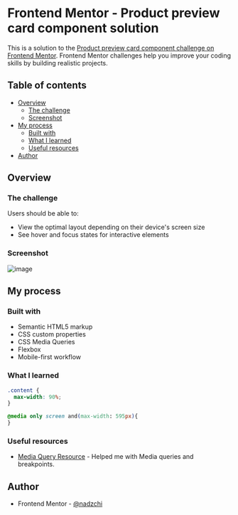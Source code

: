 # Frontend Mentor - Product preview card component solution

This is a solution to the [Product preview card component challenge on Frontend Mentor](https://www.frontendmentor.io/challenges/product-preview-card-component-GO7UmttRfa). Frontend Mentor challenges help you improve your coding skills by building realistic projects. 

## Table of contents

- [Overview](#overview)
  - [The challenge](#the-challenge)
  - [Screenshot](#screenshot)
- [My process](#my-process)
  - [Built with](#built-with)
  - [What I learned](#what-i-learned)
  - [Useful resources](#useful-resources)
- [Author](#author)

## Overview

### The challenge

Users should be able to:

- View the optimal layout depending on their device's screen size
- See hover and focus states for interactive elements

### Screenshot

![image](https://user-images.githubusercontent.com/52305315/200153504-299d4c72-cfb4-4680-9fcd-9244214c3dd0.png)

## My process

### Built with

- Semantic HTML5 markup
- CSS custom properties
- CSS Media Queries
- Flexbox
- Mobile-first workflow

### What I learned

```css
.content {
  max-width: 90%;
}

@media only screen and(max-width: 595px){
}
```

### Useful resources

- [Media Query Resource](https://www.lambdatest.com/blog/how-to-use-css-breakpoints-for-responsive-design/) - Helped me with Media queries and breakpoints.


## Author

- Frontend Mentor - [@nadzchi](https://www.frontendmentor.io/profile/nadzchi)
